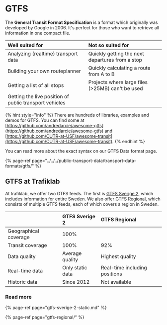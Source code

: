 # GTFS

The **General Transit Format Specification** is a format which originally was developed by Google in 2006. It's perfect for those who want to retrieve all information in one compact file.

| Well suited for | Not so suited for |
| :--- | :--- |
| Analyzing \(realtime\) transport data | Quickly getting the next departures from a stop |
| Building your own routeplanner | Quickly calculating a route from A to B |
| Getting a list of all stops | Projects where large files \(&gt;25MB\) can't be used |
| Getting the live position of public transport vehicles |  |

{% hint style="info" %}
There are hundreds of libraries, examples and demos for GTFS. You can find some at [https://github.com/andredarcie/awesome-gtfs](https://github.com/andredarcie/awesome-gtfs) and [https://github.com/CUTR-at-USF/awesome-transit](https://github.com/CUTR-at-USF/awesome-transit). 
{% endhint %}

You can read more about the exact syntax on our GTFS Data format page.

{% page-ref page="../../../public-transport-data/transport-data-formats/gtfs/" %}

## GTFS at Trafiklab

At trafiklab, we offer two GTFS feeds. The first is [GTFS Sverige 2](https://www.trafiklab.se/api/gtfs-sverige-2), which includes information for entire Sweden. We also offer[ GTFS Regional](https://www.trafiklab.se/api/gtfs-regional-beta), which consists of multiple GTFS feeds, each of which covers a region in Sweden.

|  | GTFS Sverige 2  | GTFS Regional |
| :--- | :--- | :--- |
| Geographical coverage | 100% |  |
| Transit coverage | 100% | 92% |
| Data quality | Average quality | Highest quality |
| Real-time data | Only static data | Real-time including positions |
| Historic data | Since 2012 | Not available |

### Read more

{% page-ref page="gtfs-sverige-2-static.md" %}

{% page-ref page="gtfs-regional/" %}

